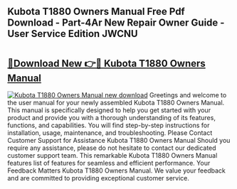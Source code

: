 ## Kubota T1880 Owners Manual Free Pdf Download - Part-4Ar New Repair Owner Guide - User Service Edition JWCNU

# <h2><a href="http://bc88960.oget.top/?id=Kubota+T1880+Owners+Manual">🔗Download New 👉🔴 Kubota T1880 Owners Manual</a></h2>

[![Kubota T1880 Owners Manual new download](https://i.imgur.com/5g1atiW.png)](http://bc88960.oget.top/?id=Kubota+T1880+Owners+Manual)
Greetings and welcome to the user manual for your newly assembled Kubota T1880 Owners Manual. This manual is specifically designed to help you get started with your product and provide you with a thorough understanding of its features, functions, and capabilities. You will find step-by-step instructions for installation, usage, maintenance, and troubleshooting. Please Contact Customer Support for Assistance Kubota T1880 Owners Manual Should you require any assistance, please do not hesitate to contact our dedicated customer support team. This remarkable Kubota T1880 Owners Manual features list of features for seamless and efficient performance. Your Feedback Matters Kubota T1880 Owners Manual. We value your feedback and are committed to providing exceptional customer service.
